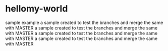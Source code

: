 # hellomy-world
sample example
a sample created to test the branches and merge the same with MASTER
a sample created to test the branches and merge the same with MASTER
a sample created to test the branches and merge the same with MASTER
a sample created to test the branches and merge the same with MASTER
